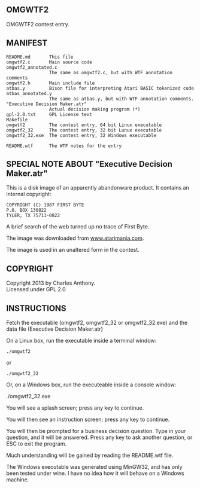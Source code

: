 OMGWTF2
-------

OMGWTF2 contest entry.


MANIFEST
--------

    README.md       This file   
    omgwtf2.c       Main source code   
    omgwtf2_annotated.c   
                    The same as omgwtf2.c, but with WTF annotation comments   
    omgwtf2.h       Main include file   
    atbas.y         Bison file for interpreting Atari BASIC tokenized code   
    atbas_annotated.y   
                    The same as atbas.y, but with WTF annotation comments.   
    "Executive Decision Maker.atr"   
                    Actual decision making program (*)   
    gpl-2.0.txt     GPL License text   
    Makefile   
    omgwtf2         The contest entry, 64 bit Linux executable   
    omgwtf2_32      The contest entry, 32 bit Lunux executable   
    omgwtf2_32.exe  The contest entry, 32 Windows executable   
    
    README.wtf      The WTF notes for the entry   

SPECIAL NOTE ABOUT "Executive Decision Maker.atr"
-------------------------------------------------

This is a disk image of an apparently abandonware product.
It contains an internal copyright:

    COPYRIGHT (C) 1987 FIRST BYTE   
    P.O. BOX 130822   
    TYLER, TX 75713-0822   

A brief search of the web turned up no trace of First Byte.

The image was downloaded from www.atarimania.com. 

The image is used in an unaltered form in the contest.


COPYRIGHT
---------

Copyright 2013 by Charles Anthony.   
Licensed under GPL 2.0   


INSTRUCTIONS
------------

Fetch the executable (omgwtf2, omgwtf2_32 or omgwtf2_32.exe) and the data file 
(Executive Decision Maker.atr)

On a Linux box, run the executable inside a terminal window:

    ./omgwtf2

  or

    ./omgwtf2_32

Or, on a Windows box, run the executeable inside a console window:

  ./omgwtf2_32.exe

You will see a splash screen; press any key to continue.

You will then see an instruction screen; press any key to continue.

You will then be prompted for a business decision question. Type in your
question, and it will be answered. Press any key to ask another question,
or ESC to exit the program.

Much understanding will be gained by reading the README.wtf file.

The Windows executable was generated using MinGW32, and has only been tested
under wine. I have no idea how it will behave on a Windows machine.


